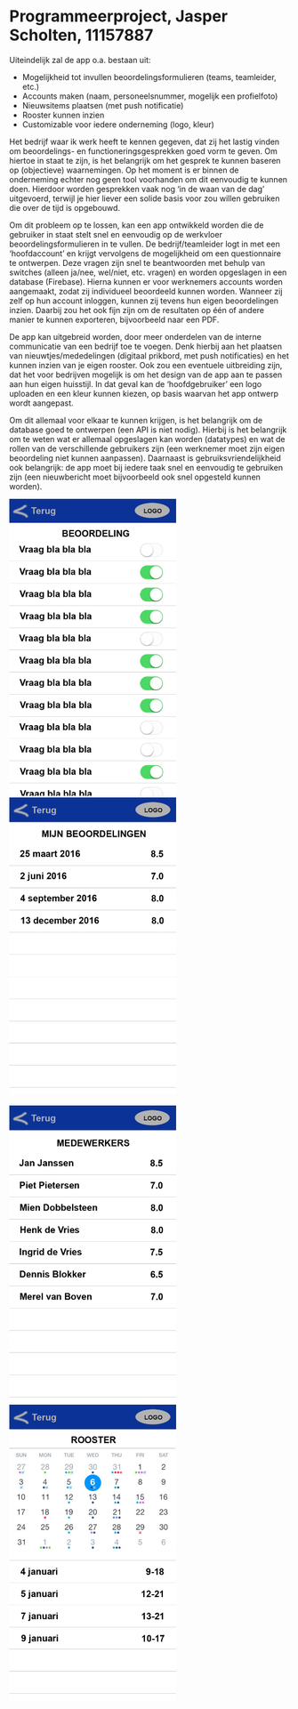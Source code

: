 # Programmeerproject, Jasper Scholten, 11157887

Uiteindelijk zal de app o.a. bestaan uit:
* Mogelijkheid tot invullen beoordelingsformulieren (teams, teamleider, etc.)
* Accounts maken (naam, personeelsnummer, mogelijk een profielfoto)
* Nieuwsitems plaatsen (met push notificatie)
* Rooster kunnen inzien
* Customizable voor iedere onderneming (logo, kleur)

Het bedrijf waar ik werk heeft te kennen gegeven, dat zij het lastig vinden om beoordelings- en functioneringsgesprekken goed vorm te geven. Om hiertoe in staat te zijn, is het belangrijk om het gesprek te kunnen baseren op (objectieve) waarnemingen. Op het moment is er binnen de onderneming echter nog geen tool voorhanden om dit eenvoudig te kunnen doen. Hierdoor worden gesprekken vaak nog ‘in de waan van de dag’ uitgevoerd, terwijl je hier liever een solide basis voor zou willen gebruiken die over de tijd is opgebouwd.

Om dit probleem op te lossen, kan een app ontwikkeld worden die de gebruiker in staat stelt snel en eenvoudig op de werkvloer beoordelingsformulieren in te vullen. De bedrijf/teamleider logt in met een ‘hoofdaccount’ en krijgt vervolgens de mogelijkheid om een questionnaire te ontwerpen. Deze vragen zijn snel te beantwoorden met behulp van switches (alleen ja/nee, wel/niet, etc. vragen) en worden opgeslagen in een database (Firebase). Hierna kunnen er voor werknemers accounts worden aangemaakt, zodat zij individueel beoordeeld kunnen worden. Wanneer zij zelf op hun account inloggen, kunnen zij tevens hun eigen beoordelingen inzien. Daarbij zou het ook fijn zijn om de resultaten op één of andere manier te kunnen exporteren, bijvoorbeeld naar een PDF.

De app kan uitgebreid worden, door meer onderdelen van de interne communicatie van een bedrijf toe te voegen. Denk hierbij aan het plaatsen van nieuwtjes/mededelingen (digitaal prikbord, met push notificaties) en het kunnen inzien van je eigen rooster. Ook zou een eventuele uitbreiding zijn, dat het voor bedrijven mogelijk is om het design van de app aan te passen aan hun eigen huisstijl. In dat geval kan de ‘hoofdgebruiker’ een logo uploaden en een kleur kunnen kiezen, op basis waarvan het app ontwerp wordt aangepast.

Om dit allemaal voor elkaar te kunnen krijgen, is het belangrijk om de database goed te ontwerpen (een API is niet nodig). Hierbij is het belangrijk om te weten wat er allemaal opgeslagen kan worden (datatypes) en wat de rollen van de verschillende gebruikers zijn (een werknemer moet zijn eigen beoordeling niet kunnen aanpassen). Daarnaast is gebruiksvriendelijkheid ook belangrijk: de app moet bij iedere taak snel en eenvoudig te gebruiken zijn (een nieuwbericht moet bijvoorbeeld ook snel opgesteld kunnen worden).

<img src="https://github.com/jasperscholten/programmeerproject-oud/blob/master/doc/beoordeling.png" width="300">
<img src="https://github.com/jasperscholten/programmeerproject-oud/blob/master/doc/beoordelingen.png" width="300"></br></br>
<img src="https://github.com/jasperscholten/programmeerproject-oud/blob/master/doc/medewerkers.png" width="300">
<img src="https://github.com/jasperscholten/programmeerproject-oud/blob/master/doc/rooster.png" width="300"></br></br>
